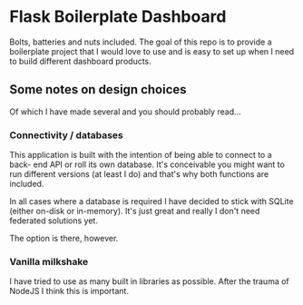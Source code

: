 # Flask Boilerplate Dashboard

Bolts, batteries and nuts included. The goal of this repo is to provide a 
boilerplate project that I would love to use and is easy to set up when I need
to build different dashboard products.

## Some notes on design choices

Of which I have made several and you should probably read...

### Connectivity / databases

This application is built with the intention of being able to connect to a back-
end API or roll its own database. It's conceivable you might want to run 
different versions (at least I do) and that's why both functions are included.

In all cases where a database is required I have decided to stick with SQLite
(either on-disk or in-memory). It's just great and really I don't need federated 
solutions yet. 

The option is there, however.

### Vanilla milkshake

I have tried to use as many built in libraries as possible. After the trauma of 
NodeJS I think this is important.

